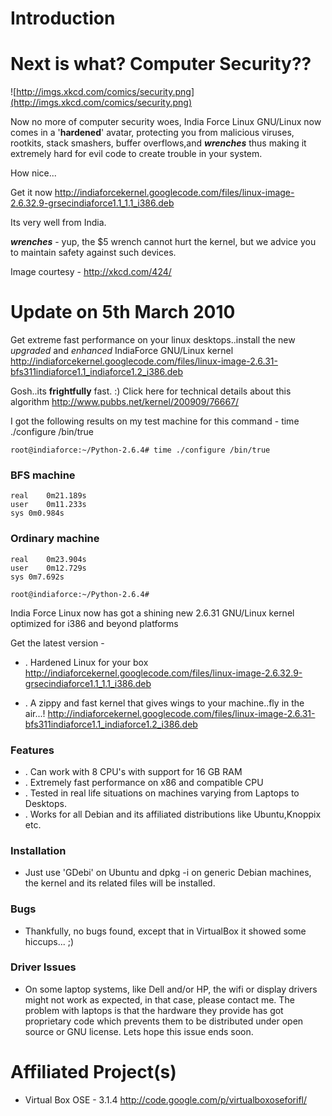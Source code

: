 # Introduction #


# Next is what? Computer Security?? #
![http://imgs.xkcd.com/comics/security.png](http://imgs.xkcd.com/comics/security.png)

Now no more of computer security woes, India Force Linux GNU/Linux now comes in a '**hardened**' avatar, protecting you from malicious viruses, rootkits, stack smashers, buffer overflows,and **_wrenches_**  thus making it extremely hard for evil code to create trouble in your system.

How nice...

Get it now http://indiaforcekernel.googlecode.com/files/linux-image-2.6.32.9-grsecindiaforce1.1_1.1_i386.deb

Its very well from India.

**_wrenches_** - yup, the $5 wrench cannot hurt the kernel, but we advice you to maintain safety against such devices.

Image courtesy - http://xkcd.com/424/

# Update on 5th March 2010 #

Get extreme fast performance on your linux desktops..install the new _upgraded_ and _enhanced_ IndiaForce GNU/Linux kernel http://indiaforcekernel.googlecode.com/files/linux-image-2.6.31-bfs311indiaforce1.1_indiaforce1.2_i386.deb

Gosh..its **frightfully** fast. :) Click here for technical details about this algorithm http://www.pubbs.net/kernel/200909/76667/

I got the following results on my test machine for this command - time ./configure /bin/true

`root@indiaforce:~/Python-2.6.4# time ./configure /bin/true`

### BFS machine ###
```
real	0m21.189s
user	0m11.233s
sys	0m0.984s
```

### Ordinary machine ###
```
real	0m23.904s
user	0m12.729s
sys	0m7.692s
```

`root@indiaforce:~/Python-2.6.4# `


India Force Linux now has got a shining new 2.6.31 GNU/Linux kernel optimized for i386 and beyond platforms

Get the latest version -

  * .  Hardened Linux for your box http://indiaforcekernel.googlecode.com/files/linux-image-2.6.32.9-grsecindiaforce1.1_1.1_i386.deb

  * .  A zippy and fast kernel that gives wings to your machine..fly in the air...! http://indiaforcekernel.googlecode.com/files/linux-image-2.6.31-bfs311indiaforce1.1_indiaforce1.2_i386.deb


### Features ###

  * . Can work with 8 CPU's with support for 16 GB RAM
  * . Extremely fast performance on x86 and compatible CPU
  * . Tested in real life situations on machines varying from Laptops to Desktops.
  * . Works for all Debian and its affiliated distributions like Ubuntu,Knoppix etc.

### Installation ###
  * Just use 'GDebi' on Ubuntu and dpkg -i on generic Debian machines, the kernel and its related files will be installed.

### Bugs ###
  * Thankfully, no bugs found, except that in VirtualBox it showed some hiccups... ;)

### Driver Issues ###
  * On some laptop systems, like Dell and/or HP, the wifi or display drivers might not work as expected, in that case, please contact me. The problem with laptops is that the hardware they provide has got proprietary code which prevents them to be distributed under open source or GNU license. Lets hope this issue ends soon.


# Affiliated Project(s) #
  * Virtual Box OSE - 3.1.4  http://code.google.com/p/virtualboxoseforifl/